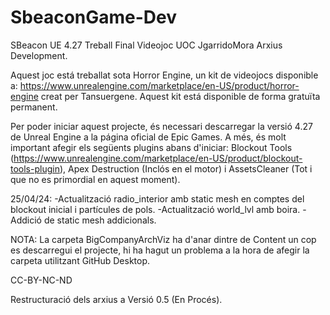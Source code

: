 # SbeaconGame-Dev
SBeacon UE 4.27 Treball Final Videojoc UOC JgarridoMora Arxius Development.

Aquest joc está treballat sota Horror Engine, un kit de videojocs disponible a: https://www.unrealengine.com/marketplace/en-US/product/horror-engine creat per Tansuergene. Aquest kit está disponible de forma gratuïta permanent.

Per poder iniciar aquest projecte, és necessari descarregar la versió 4.27 de Unreal Engine a la página oficial de Epic Games. A més, és molt important afegir els següents plugins abans d'iniciar: Blockout Tools (https://www.unrealengine.com/marketplace/en-US/product/blockout-tools-plugin), Apex Destruction (Inclós en el motor) i AssetsCleaner (Tot i que no es primordial en aquest moment).

25/04/24: 
-Actualització radio_interior amb static mesh en comptes del blockout inicial i partícules de pols.
-Actualització world_lvl amb boira.
-Addició de static mesh addicionals.

NOTA: La carpeta BigCompanyArchViz ha d'anar dintre de Content un cop es descarregui el projecte, hi ha hagut un problema a la hora de afegir la carpeta utilitzant GitHub Desktop.


CC-BY-NC-ND

Restructuració dels arxius a Versió 0.5 (En Procés).


